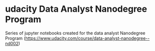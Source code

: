 # udacity Data Analyst Nanodegree Program

Series of jupyter notebooks created for the data analyst Nanodegree Program (https://www.udacity.com/course/data-analyst-nanodegree--nd002)
